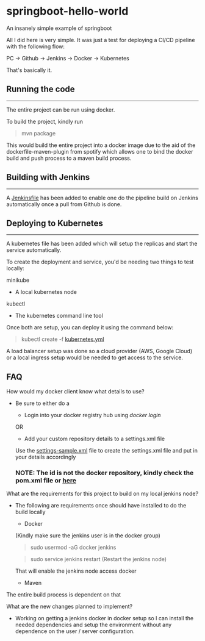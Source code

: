 # springboot-hello-world

An insanely simple example of springboot

All I did here is very simple. It was just a test for deploying a CI/CD pipeline with the following flow:

PC -> Github -> Jenkins -> Docker -> Kubernetes

That's basically it.

## Running the code
---
The entire project can be run using docker.

To build the project, kindly run

> mvn package

This would build the entire project into a docker image due to the aid of the dockerfile-maven-plugin from spotify which allows one to bind the docker build and push process to a maven build process.

## Building with Jenkins
---
 
 A [Jenkinsfile](Jenkinsfile) has been added to enable one do the pipeline build on Jenkins automatically once a pull from Github is done.
 
 ## Deploying to Kubernetes
 ---
 
 A kubernetes file has been added which will setup the replicas and start the service automatically.
 
 To create the deployment and service, you'd be needing two things to test locally:


 minikube
   - A local kubernetes node 
   
 kubectl
   - The kubernetes command line tool
   
   
 Once both are setup, you can deploy it using the command below:
 
 > kubectl create -f [kubernetes.yml](kubernetes.yml)
 
 A load balancer setup was done so a cloud provider (AWS, Google Cloud) or a local ingress setup would be needed to get access to the service.
 
 ## FAQ
 
How would my docker client know what details to use?
  - Be sure to either do a 
    
    - Login into your docker registry hub using *docker login*
    
    OR 
    
    - Add your custom repository details to a settings.xml file
    
    Use the [settings-sample.xml](settings-sample.xml) file to create the settings.xml file and put in your details accordingly
    
    ### NOTE: The id is not the docker repository, kindly check the pom.xml file or [here](https://github.com/spotify/dockerfile-maven)
 
What are the requirements for this project to build on my local jenkins node?
  - The following are requirements once should have installed to do the build locally
  
    - Docker 
    
    (Kindly make sure the jenkins user is in the docker group)
    
    > sudo usermod -aG docker jenkins
    
    > sudo service jenkins restart (Restart the jenkins node)
    
    That will enable the jenkins node access docker
    
    - Maven 
    
    
  The entire build process is dependent on that
  
What are the new changes planned to implement?
  - Working on getting a jenkins docker in docker setup so I can install the needed dependencies and setup the environment 
  without any dependence on the user / server configuration.
